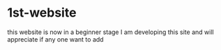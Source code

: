 # 1st-website

this website is now in a beginner stage 
I am developing this site and will appreciate if any one want to add

